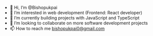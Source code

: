 - 👋 Hi, I’m @Bishopukpai
- 👀 I’m interested in web development (Frontend: React developer)
- 🌱 I’m currently building projects with JavaScript and TypeScript
- 💞️ I’m looking to collaborate on more software development projects 
- 📫 How to reach me bishopukpai0@gmail.com 

<!---
Bishopukpai/Bishopukpai is a ✨ special ✨ repository because its `README.md` (this file) appears on your GitHub profile.
You can click the Preview link to take a look at your changes.
--->
